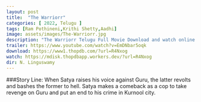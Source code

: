 ```yaml
---
layout: post
title:  "The Warriorr"
categories: [ 2022, Telugu ]
tags: [Ram Pothineni,Krithi Shetty,Aadhi]
image: assets/images/The-Warriorr.jpg
description: "The Warriorr Telugu Full Movie Download and watch online 720p low file size 500 mb."
trailer: https://www.youtube.com/watch?v=EmDNbar5oqk
download: https://www1.thopdb.com/?url=R4Nxog
watch: https://mdisk.thopdbapp.workers.dev/?url=R4Nxog
dir: N. Linguswamy
---
```


###Story Line:
When Satya raises his voice against Guru, the latter revolts and bashes the former to hell. Satya makes a comeback as a cop to take revenge on Guru and put an end to his crime in Kurnool city.
